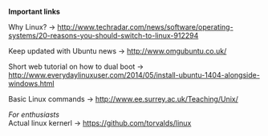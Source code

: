 <b>Important links</b>


Why Linux? -> http://www.techradar.com/news/software/operating-systems/20-reasons-you-should-switch-to-linux-912294



Keep updated with Ubuntu news -> http://www.omgubuntu.co.uk/


Short web tutorial on how to dual boot -> http://www.everydaylinuxuser.com/2014/05/install-ubuntu-1404-alongside-windows.html



Basic Linux commands ->  http://www.ee.surrey.ac.uk/Teaching/Unix/


<i>For enthusiasts</i>
<br>
Actual linux kernerl -> https://github.com/torvalds/linux
